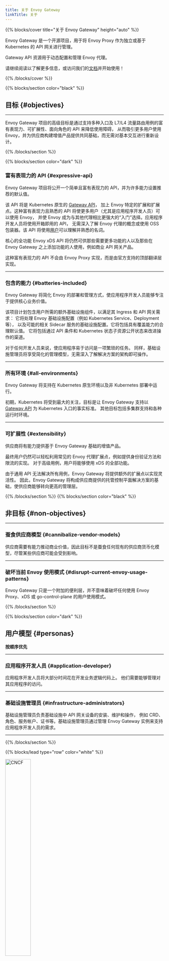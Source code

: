 ```yaml
---
title: 关于 Envoy Gateway
linkTitle: 关于
---
```


{{% blocks/cover title="关于 Envoy Gateway" height="auto" %}}

Envoy Gateway 是一个开源项目，用于将 Envoy Proxy 作为独立或基于 Kubernetes 的 API 网关进行管理。

Gateway API 资源用于动态配置和管理 Envoy 代理。

请继续阅读以了解更多信息，或访问我们的[文档](/zh/latest/)并开始使用！

{{% /blocks/cover %}}

{{% blocks/section color="black" %}}

## 目标 {#objectives}

---

Envoy Gateway 项目的高级目标是通过支持多种入口及 L7/L4 流量路由用例的富有表现力、可扩展性、面向角色的 API 来降低使用障碍，
从而吸引更多用户使用 Envoy，并为供应商构建增值产品提供共同基础，而无需对基本交互进行重新设计。

{{% /blocks/section %}}

{{% blocks/section color="dark" %}}

### **富有表现力的 API** {#expressive-api}

Envoy Gateway 项目将公开一个简单且富有表现力的 API，并为许多能力设置推荐的默认值。

该 API 将是 Kubernetes 原生的 [Gateway API](https://gateway-api.sigs.k8s.io)，
加上 Envoy 特定的扩展和扩展点。这种富有表现力且熟悉的 API 将使更多用户（尤其是应用程序开发人员）可以使用 Envoy，
并使 Envoy 成为与其他代理相比更强大的“入门”选择。应用程序开发人员将使用开箱即用的 API，
无需深入了解 Envoy 代理的概念或使用 OSS 包装器。该 API 将使用[用户](#personas)可以理解并熟悉的名词。

核心的全功能 Envoy xDS API 将仍然可供那些需要更多功能的人以及那些在
Envoy Gateway 之上添加功能的人使用，例如商业 API 网关产品。

这种富有表现力的 API 不会由 Envoy Proxy 实现，而是由官方支持的顶部翻译层实现。

---

### **包含的能力** {#batteries-included}

Envoy Gateway 将简化 Envoy 的部署和管理方式，使应用程序开发人员能够专注于提供核心业务价值。

该项目计划包含用户所需的额外基础设施组件，以满足其 Ingress 和 API 网关需求：
它将处理 Envoy 基础设施配置（例如 Kubernetes Service、Deployment 等），
以及可能的相关 Sidecar 服务的基础设施配置。它将包括具有覆盖能力的合理默认值。
它将包括通过 API 条件和 Kubernetes 状态子资源公开状态来改进操作的渠道。

对于任何开发人员来说，使应用程序易于访问是一项繁琐的任务。
同样，基础设施管理员将享受简化的管理模型，无需深入了解解决方案的架构即可操作。

---

### **所有环境** {#all-environments}

Envoy Gateway 将支持在 Kubernetes 原生环境以及非 Kubernetes 部署中运行。

初期，Kubernetes 将受到最大的关注，目标是让 Envoy Gateway 支持以
[Gateway API](https://gateway-api.sigs.k8s.io/) 为 Kubernetes 入口的事实标准。
其他目标包括多集群支持和各种运行时环境。

---

### **可扩展性** {#extensibility}

供应商将有能力提供基于 Envoy Gateway 基础的增值产品。

最终用户仍然可以轻松利用常见的 Envoy 代理扩展点，例如提供身份验证方法和限流的实现。
对于高级用例，用户将能够使用 xDS 的全部功能。

由于通用 API 无法解决所有用例，Envoy Gateway 将提供额外的扩展点以实现灵活性。
因此，Envoy Gateway 将构成供应商提供的托管控制平面解决方案的基础，使供应商能够转向更高的管理层。

{{% /blocks/section %}}
{{% blocks/section color="black" %}}

## 非目标 {#non-objectives}

---

### 蚕食供应商模型 {#cannibalize-vendor-models}

供应商需要有能力推动商业价值，因此目标不是蚕食任何现有的供应商货币化模型，尽管某些供应商可能会受到影响。

---

### 破坏当前 Envoy 使用模式 {#disrupt-current-envoy-usage-patterns}

Envoy Gateway 只是一个附加的便利层，并不意味着破坏任何使用
Envoy Proxy、xDS 或 go-control-plane 的用户使用模式。

{{% /blocks/section %}}

{{% blocks/section color="dark" %}}

## 用户模型 {#personas}

**按顺序优先**

---

### 应用程序开发人员 {#application-developer}

应用程序开发人员将大部分时间花在开发业务逻辑代码上。
他们需要能够管理对其应用程序的访问。

---

### 基础设施管理员 {#infrastructure-administrators}

基础设施管理员负责基础设施中 API 网关设备的安装、维护和操作，
例如 CRD、角色、服务帐户、证书等。基础设施管理员通过管理 Envoy Gateway 实例来支持应用程序开发人员的需求。

---

{{% /blocks/section %}}

{{% blocks/lead type="row" color="white" %}}

<img src="/img/cncf.svg" alt="CNCF" width="40%">

---
[Envoy Proxy](https://www.envoyproxy.io/) 家族的成员，
旨在显着降低使用 Envoy 作为 **API 网关** 时的使用门槛。
{{% /blocks/lead %}}
